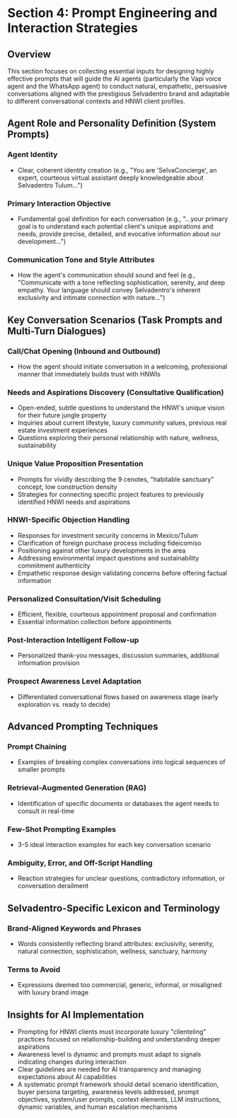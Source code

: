 # Section 4: Prompt Engineering and Interaction Strategies

## Overview
This section focuses on collecting essential inputs for designing highly effective prompts that will guide the AI agents (particularly the Vapi voice agent and the WhatsApp agent) to conduct natural, empathetic, persuasive conversations aligned with the prestigious Selvadentro brand and adaptable to different conversational contexts and HNWI client profiles.

## Agent Role and Personality Definition (System Prompts)

### Agent Identity
- Clear, coherent identity creation (e.g., "You are 'SelvaConcierge', an expert, courteous virtual assistant deeply knowledgeable about Selvadentro Tulum...")

### Primary Interaction Objective
- Fundamental goal definition for each conversation (e.g., "...your primary goal is to understand each potential client's unique aspirations and needs, provide precise, detailed, and evocative information about our development...")

### Communication Tone and Style Attributes
- How the agent's communication should sound and feel (e.g., "Communicate with a tone reflecting sophistication, serenity, and deep empathy. Your language should convey Selvadentro's inherent exclusivity and intimate connection with nature...")

## Key Conversation Scenarios (Task Prompts and Multi-Turn Dialogues)

### Call/Chat Opening (Inbound and Outbound)
- How the agent should initiate conversation in a welcoming, professional manner that immediately builds trust with HNWIs

### Needs and Aspirations Discovery (Consultative Qualification)
- Open-ended, subtle questions to understand the HNWI's unique vision for their future jungle property
- Inquiries about current lifestyle, luxury community values, previous real estate investment experiences
- Questions exploring their personal relationship with nature, wellness, sustainability

### Unique Value Proposition Presentation
- Prompts for vividly describing the 9 cenotes, "habitable sanctuary" concept, low construction density
- Strategies for connecting specific project features to previously identified HNWI needs and aspirations

### HNWI-Specific Objection Handling
- Responses for investment security concerns in Mexico/Tulum
- Clarification of foreign purchase process including fideicomiso
- Positioning against other luxury developments in the area
- Addressing environmental impact questions and sustainability commitment authenticity
- Empathetic response design validating concerns before offering factual information

### Personalized Consultation/Visit Scheduling
- Efficient, flexible, courteous appointment proposal and confirmation
- Essential information collection before appointments

### Post-Interaction Intelligent Follow-up
- Personalized thank-you messages, discussion summaries, additional information provision

### Prospect Awareness Level Adaptation
- Differentiated conversational flows based on awareness stage (early exploration vs. ready to decide)

## Advanced Prompting Techniques

### Prompt Chaining
- Examples of breaking complex conversations into logical sequences of smaller prompts

### Retrieval-Augmented Generation (RAG)
- Identification of specific documents or databases the agent needs to consult in real-time

### Few-Shot Prompting Examples
- 3-5 ideal interaction examples for each key conversation scenario

### Ambiguity, Error, and Off-Script Handling
- Reaction strategies for unclear questions, contradictory information, or conversation derailment

## Selvadentro-Specific Lexicon and Terminology

### Brand-Aligned Keywords and Phrases
- Words consistently reflecting brand attributes: exclusivity, serenity, natural connection, sophistication, wellness, sanctuary, harmony

### Terms to Avoid
- Expressions deemed too commercial, generic, informal, or misaligned with luxury brand image

## Insights for AI Implementation
- Prompting for HNWI clients must incorporate luxury "clienteling" practices focused on relationship-building and understanding deeper aspirations
- Awareness level is dynamic and prompts must adapt to signals indicating changes during interaction
- Clear guidelines are needed for AI transparency and managing expectations about AI capabilities
- A systematic prompt framework should detail scenario identification, buyer persona targeting, awareness levels addressed, prompt objectives, system/user prompts, context elements, LLM instructions, dynamic variables, and human escalation mechanisms